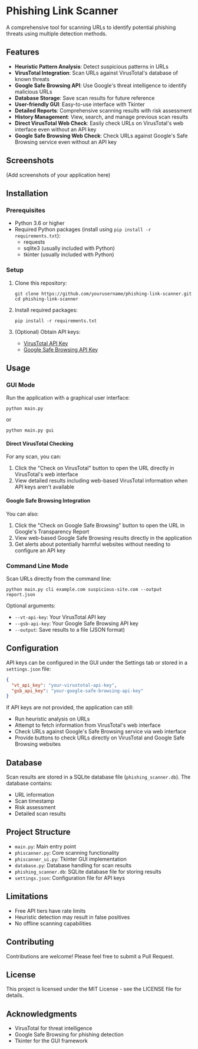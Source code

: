 # Phishing Link Scanner

A comprehensive tool for scanning URLs to identify potential phishing threats using multiple detection methods.

## Features

- **Heuristic Pattern Analysis**: Detect suspicious patterns in URLs
- **VirusTotal Integration**: Scan URLs against VirusTotal's database of known threats
- **Google Safe Browsing API**: Use Google's threat intelligence to identify malicious URLs
- **Database Storage**: Save scan results for future reference
- **User-friendly GUI**: Easy-to-use interface with Tkinter
- **Detailed Reports**: Comprehensive scanning results with risk assessment
- **History Management**: View, search, and manage previous scan results
- **Direct VirusTotal Web Check**: Easily check URLs on VirusTotal's web interface even without an API key
- **Google Safe Browsing Web Check**: Check URLs against Google's Safe Browsing service even without an API key

## Screenshots

(Add screenshots of your application here)

## Installation

### Prerequisites

- Python 3.6 or higher
- Required Python packages (install using `pip install -r requirements.txt`):
  - requests
  - sqlite3 (usually included with Python)
  - tkinter (usually included with Python)

### Setup

1. Clone this repository:
   ```
   git clone https://github.com/yourusername/phishing-link-scanner.git
   cd phishing-link-scanner
   ```

2. Install required packages:
   ```
   pip install -r requirements.txt
   ```

3. (Optional) Obtain API keys:
   - [VirusTotal API Key](https://www.virustotal.com/gui/join-us)
   - [Google Safe Browsing API Key](https://developers.google.com/safe-browsing/v4/get-started)

## Usage

### GUI Mode

Run the application with a graphical user interface:

```
python main.py
```

or

```
python main.py gui
```

#### Direct VirusTotal Checking

For any scan, you can:
1. Click the "Check on VirusTotal" button to open the URL directly in VirusTotal's web interface
2. View detailed results including web-based VirusTotal information when API keys aren't available

#### Google Safe Browsing Integration

You can also:
1. Click the "Check on Google Safe Browsing" button to open the URL in Google's Transparency Report
2. View web-based Google Safe Browsing results directly in the application
3. Get alerts about potentially harmful websites without needing to configure an API key

### Command Line Mode

Scan URLs directly from the command line:

```
python main.py cli example.com suspicious-site.com --output report.json
```

Optional arguments:
- `--vt-api-key`: Your VirusTotal API key
- `--gsb-api-key`: Your Google Safe Browsing API key
- `--output`: Save results to a file (JSON format)

## Configuration

API keys can be configured in the GUI under the Settings tab or stored in a `settings.json` file:

```json
{
  "vt_api_key": "your-virustotal-api-key",
  "gsb_api_key": "your-google-safe-browsing-api-key"
}
```

If API keys are not provided, the application can still:
- Run heuristic analysis on URLs
- Attempt to fetch information from VirusTotal's web interface
- Check URLs against Google's Safe Browsing service via web interface
- Provide buttons to check URLs directly on VirusTotal and Google Safe Browsing websites

## Database

Scan results are stored in a SQLite database file (`phishing_scanner.db`). The database contains:

- URL information
- Scan timestamp
- Risk assessment
- Detailed scan results

## Project Structure

- `main.py`: Main entry point
- `phiscanner.py`: Core scanning functionality
- `phiscanner_ui.py`: Tkinter GUI implementation
- `database.py`: Database handling for scan results
- `phishing_scanner.db`: SQLite database file for storing results
- `settings.json`: Configuration file for API keys

## Limitations

- Free API tiers have rate limits
- Heuristic detection may result in false positives
- No offline scanning capabilities

## Contributing

Contributions are welcome! Please feel free to submit a Pull Request.

## License

This project is licensed under the MIT License - see the LICENSE file for details.

## Acknowledgments

- VirusTotal for threat intelligence
- Google Safe Browsing for phishing detection
- Tkinter for the GUI framework 